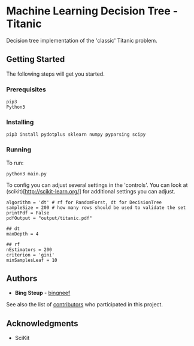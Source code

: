 # Machine Learning Decision Tree - Titanic

Decision tree implementation of the 'classic' Titanic problem.

## Getting Started

The following steps will get you started.

### Prerequisites

```
pip3
Python3
```

### Installing

```
pip3 install pydotplus sklearn numpy pyparsing scipy
```

### Running

To run:
```
python3 main.py
```

To config you can adjust several settings in the 'controls'. You can look at (scikit)[http://scikit-learn.org/] for additional settings you can adjust.

```
algorithm = 'dt' # rf for RandomForst, dt for DecisionTree
sampleSize = 200 # how many rows should be used to validate the set
printPdf = False
pdfOutput = "output/titanic.pdf"

## dt
maxDepth = 4

## rf
nEstimators = 200
criterion = 'gini'
minSamplesLeaf = 10
```

## Authors

* **Bing Steup** - [bingneef](https://github.com/bingneef)

See also the list of [contributors](https://github.com/your/project/contributors) who participated in this project.

## Acknowledgments

* SciKit
